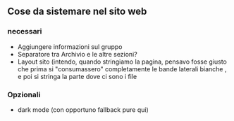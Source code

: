 ## Cose da sistemare nel sito web
### necessari
- Aggiungere informazioni sul gruppo
- Separatore tra Archivio e le altre sezioni?
- Layout sito (intendo, quando stringiamo la pagina, pensavo fosse giusto che prima si "consumassero" completamente le bande laterali bianche , e poi si stringa la parte dove ci sono i file

### Opzionali
- dark mode (con opportuno fallback pure qui)


